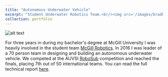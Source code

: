 ```yaml
---
title: "Autonomous Underwater Vehicle"
excerpt: "Student Underwater Robotics Team.<br/><img src='/images/bradbury.jpg' width='50%'>"
collection: portfolio
---
```



![alt text](/images/team.jpg "RoboSub 2016")

For three years in during my bachelor's degree at McGill University I was heavily involved in the student team [McGill Robotics](https://www.mcgillrobotics.com). In 2016 I was leader of a 70 person team in designing and building an autonomous underwater vehicle. We competed at the AUVSI [RoboSub](https://www.robonation.org/competition/robosub) competition and reached the finals, placing 7th out of 50 international teams. You can read the full technical report [here](https://raabuchanan.com/files/RoboSub2016.pdf).